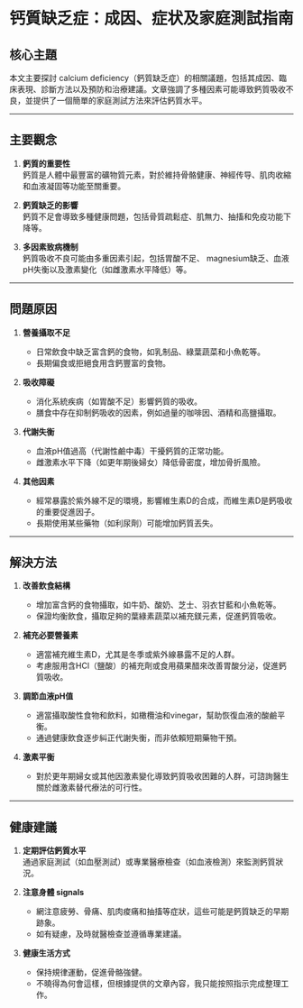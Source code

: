 # 钙質缺乏症：成因、症状及家庭測試指南

## 核心主題
本文主要探討 calcium deficiency（鈣質缺乏症）的相關議題，包括其成因、臨床表現、診斷方法以及預防和治療建議。文章強調了多種因素可能導致鈣質吸收不良，並提供了一個簡單的家庭測試方法來評估鈣質水平。

---

## 主要觀念
1. **鈣質的重要性**  
   鈣質是人體中最豐富的礦物質元素，對於維持骨骼健康、神經传导、肌肉收縮和血液凝固等功能至關重要。

2. **鈣質缺乏的影響**  
   鈣質不足會導致多種健康問題，包括骨質疏鬆症、肌無力、抽搐和免疫功能下降等。

3. **多因素致病機制**  
   鈣質吸收不良可能由多重因素引起，包括胃酸不足、 magnesium缺乏、血液pH失衡以及激素變化（如雌激素水平降低）等。

---

## 問題原因
1. **營養攝取不足**  
   - 日常飲食中缺乏富含鈣的食物，如乳制品、綠葉蔬菜和小魚乾等。
   - 長期偏食或拒絕食用含鈣豐富的食物。

2. **吸收障礙**  
   - 消化系統疾病（如胃酸不足）影響鈣質的吸收。
   - 膳食中存在抑制鈣吸收的因素，例如過量的咖啡因、酒精和高鹽攝取。

3. **代謝失衡**  
   - 血液pH值過高（代謝性鹼中毒）干擾鈣質的正常功能。
   - 雌激素水平下降（如更年期後婦女）降低骨密度，增加骨折風險。

4. **其他因素**  
   - 經常暴露於紫外線不足的環境，影響維生素D的合成，而維生素D是鈣吸收的重要促進因子。
   - 長期使用某些藥物（如利尿劑）可能增加鈣質丟失。

---

## 解決方法
1. **改善飲食結構**  
   - 增加富含鈣的食物攝取，如牛奶、酸奶、芝士、羽衣甘藍和小魚乾等。
   - 保證均衡飲食，攝取足夠的葉綠素蔬菜以補充鎂元素，促進鈣質吸收。

2. **補充必要營養素**  
   - 適當補充維生素D，尤其是冬季或紫外線暴露不足的人群。
   - 考慮服用含HCl（鹽酸）的補充劑或食用蘋果醋來改善胃酸分泌，促進鈣質吸收。

3. **調節血液pH值**  
   - 適當攝取酸性食物和飲料，如橄欖油和vinegar，幫助恢復血液的酸鹼平衡。
   - 通過健康飲食逐步糾正代謝失衡，而非依賴短期藥物干預。

4. **激素平衡**  
   - 對於更年期婦女或其他因激素變化導致鈣質吸收困難的人群，可諮詢醫生關於雌激素替代療法的可行性。

---

## 健康建議
1. **定期評估鈣質水平**  
   通過家庭測試（如血壓測試）或專業醫療檢查（如血液檢測）來監測鈣質狀況。

2. **注意身體 signals**  
   - 網注意疲勞、骨痛、肌肉痠痛和抽搐等症狀，這些可能是鈣質缺乏的早期跡象。
   - 如有疑慮，及時就醫檢查並遵循專業建議。

3. **健康生活方式**  
   - 保持規律運動，促進骨骼強健。
   - 不曉得為何會這樣，但根據提供的文章內容，我只能按照指示完成整理工作。